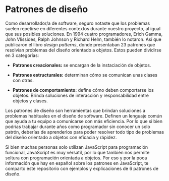 # Patrones de diseño
Como desarrollador/a de software, seguro notaste que los problemas suelen repetirse en diferentes contextos durante nuestro proyecto, al igual que sus posibles soluciones. En 1994 cuatro programadores, Erich Gamma, John Vlissides, Ralph Johnson y Richard Helm, también lo notaron. Así que publicaron el libro *design patterns*, donde presentaban 23 patrones que resolvían problemas del diseño orientado a objetos. Estos pueden dividirse en 3 categorías:

- **Patrones creacionales:** se encargan de la instaciación de objetos.

- **Patrones estructurales:** determinan cómo se comunican unas clases con otras.

- **Patrones de comportamiento:** define cómo deben comportarse los objetos. Brinda soluciones de interacción y responsabilidad entre objetos y clases.

Los patrones de diseño son herramientas que brindan soluciones a problemas habituales en el diseño de software. Definen un lenguaje común que ayuda a tu equipo a comunicarse con más eficiencia. Por lo que si bien podrías trabajar durante años como programador sin conocer un solo patrón, deberías de aprenderlos para poder resolver todo tipo de problemas del diseño orientado a objetos con eficacia y rápidez.

Si bien muchas personas solo utilizan JavaScript para programación funcional, JavaScript es muy vérsatil, por lo que también nos permite soltura con programación orientada a objetos. Por eso y por la poca información que hay en español sobre los patrones en JavaScript, te comparto este repositorio con ejemplos y explicaciones de 6 patrones de diseño.